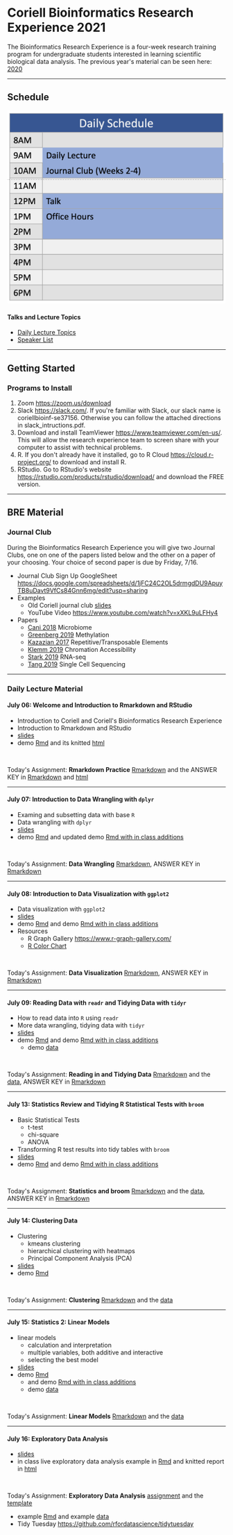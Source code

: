 

# Coriell Bioinformatics Research Experience 2021

The Bioinformatics Research Experience is a four-week research training program for undergraduate students interested in learning scientific biological data analysis. The previous year's material can be seen here: [2020](https://coriell-bre.github.io/2020_Bioinformatics_Research_Experience/)

---

## Schedule

![calendar](daily_schedule.png)

#### Talks and Lecture Topics

- [Daily Lecture Topics](https://docs.google.com/spreadsheets/d/1NnAIafN6x1MkCAhuXARa-80PsDZWWSrKE3W4T8rdy_U/edit?usp=sharing)
- [Speaker List](https://docs.google.com/spreadsheets/d/1zB7tjQF1Xtp6KgiZ6rR0qtcah-rLtHwZUWlpgb7APEc/edit?usp=sharing)

---

## Getting Started

### Programs to Install

1. Zoom <https://zoom.us/download>
2. Slack <https://slack.com/>. If you're familiar with Slack, our slack name is coriellbioinf-se37156. Otherwise you can follow the attached directions in slack_intructions.pdf.
3. Download and install TeamViewer <https://www.teamviewer.com/en-us/>. This will allow the research experience team to screen share with your computer to assist with technical problems.
4. R. If you don't already have it installed, go to R Cloud <https://cloud.r-project.org/> to download and install R.
5. RStudio. Go to RStudio's website <https://rstudio.com/products/rstudio/download/> and download the FREE version.

---

## BRE Material

### Journal Club

During the Bioinformatics Research Experience you will give two Journal Clubs, one on one of the papers listed below and the other on a paper of your choosing. Your choice of second paper is due by Friday, 7/16.

- Journal Club Sign Up GoogleSheet <https://docs.google.com/spreadsheets/d/1jFC24C2OL5drmgdDU9ApuyTB8uDavt9VfCs84Gnn6mg/edit?usp=sharing>
- Examples
  - Old Coriell journal club [slides](journal_club/example_slides.pdf)
  - YouTube Video <https://www.youtube.com/watch?v=xXKL9uLFHy4>
- Papers
  - [Cani 2018](journal_club/provided_papers/cani2018_microbiome_review.pdf) Microbiome
  - [Greenberg 2019](journal_club/provided_papers/greenberg2019_methylation_review.pdf) Methylation
  - [Kazazian 2017](journal_club/provided_papers/kazazian2017_mobile_DNA_in_health_and_disease.pdf) Repetitive/Transposable Elements
  - [Klemm 2019](journal_club/provided_papers/klemm2019_chromatin_accessibility_review.pdf) Chromation Accessibility
  - [Stark 2019](journal_club/provided_papers/stark2019_RNAseq_review.pdf) RNA-seq
  - [Tang 2019](journal_club/provided_papers/tang2019_single_cell_review.pdf) Single Cell Sequencing

---

### Daily Lecture Material

#### **July 06:** Welcome and Introduction to Rmarkdown and RStudio

- Introduction to Coriell and Coriell's Bioinformatics Research Experience
- Introduction to Rmarkdown and RStudio
- [slides](R/2021-07-06_introduction_BRE_rmarkdown/2021-07-06_introduction_BRE_rmarkdown.pdf)
- demo [Rmd](R/2021-07-06_introduction_BRE_rmarkdown/2021-07-06_rmarkdown_DEMO.Rmd) and its knitted [html](R/2021-07-06_introduction_BRE_rmarkdown/2021-07-06_rmarkdown_DEMO.html)

<br>

Today's Assignment: **Rmarkdown Practice** [Rmarkdown](R/2021-07-06_introduction_BRE_rmarkdown/2021-07-06_rmarkdown_assignment.Rmd) and the ANSWER KEY in [Rmarkdown](R/2021-07-06_introduction_BRE_rmarkdown/2021-07-06_rmarkdown_assignment_ANSWERS.Rmd) and [html](R/2021-07-06_introduction_BRE_rmarkdown/2021-07-06_rmarkdown_assignment_ANSWERS.html)

---

#### **July 07:** Introduction to Data Wrangling with `dplyr`

- Examing and subsetting data with base `R`
- Data wrangling with `dplyr`
- [slides](R/2021-07-07_dplyr/2021-07-07_intro_data_wrangling.pdf)
- demo [Rmd](R/2021-07-07_dplyr/2021-07-07_dplyr_demo.Rmd) and updated demo [Rmd with in class additions](R/2021-07-07_dplyr/2021-07-07_dplyr_demo_INCLASS.Rmd)

<br>

Today's Assignment: **Data Wrangling** [Rmarkdown](R/2021-07-07_dplyr/2021-07-07_dplyr_assignment.Rmd), ANSWER KEY in [Rmarkdown](R/2021-07-07_dplyr/2021-07-07_dplyr_assignment_ANSWERS.Rmd)

---

#### **July 08:** Introduction to Data Visualization with `ggplot2`

- Data visualization with `ggplot2`
- [slides](R/2021-07-08_ggplot/2021-07-08_plotting_ggplot2.pdf)
- demo [Rmd](R/2021-07-08_ggplot/2021-07-08_ggplot2_demo.Rmd) and demo [Rmd with in class additions](R/2021-07-08_ggplot/2021-07-08_ggplot2_demo_INCLASS.Rmd)
- Resources
  - R Graph Gallery <https://www.r-graph-gallery.com/>
  - [R Color Chart](R/2021-07-08_ggplot/ColorChart.pdf)

<br>

Today's Assignment: **Data Visualization** [Rmarkdown](R/2021-07-08_ggplot/2021-07-08_ggplot2_assignment.Rmd), ANSWER KEY in [Rmarkdown](R/2021-07-08_ggplot/2021-07-08_ggplot2_assignment_ANSWER_KEY.Rmd) 

---
  
#### **July 09:** Reading Data with `readr` and Tidying Data with `tidyr`

- How to read data into `R` using `readr`
- More data wrangling, tidying data with `tidyr`
- [slides](R/2021-07-09_readr_and_tidyr/2021-07-09_readr_tidyr.pdf)
- demo [Rmd](R/2021-07-09_readr_and_tidyr/2021-07-09_readr_tidyr_demo.Rmd) and demo [Rmd with in class additions](R/2021-07-09_readr_and_tidyr/2021-07-09_readr_tidyr_demo_INCLASS.Rmd)
  - demo [data](R/2021-07-09_readr_and_tidyr/measles_vaccination_rates.tsv)

<br>

Today's Assignment: **Reading in and Tidying Data** [Rmarkdown](R/2021-07-09_readr_and_tidyr/2021-07-09_readr_tidyr_assignment.Rmd) and the [data](R/2021-07-09_readr_and_tidyr/data.zip), ANSWER KEY in [Rmarkdown](R/2021-07-09_readr_and_tidyr/2021-07-09_readr_tidyr_assignment_ANSWERKEY.Rmd) 

---

#### **July 13:** Statistics Review and Tidying R Statistical Tests with `broom`

- Basic Statistical Tests
  - t-test
  - chi-square
  - ANOVA
- Transforming R test results into tidy tables with `broom`
- [slides](R/2021-07-13_statistics_review_broom/2021-07-13_statistics_review.pdf)
- demo [Rmd](R/2021-07-13_statistics_review_broom/2021-07-13_statistics_demo.Rmd) and demo [Rmd with in class additions](R/2021-07-13_statistics_review_broom/2021-07-13_statistics_demo_INCLASS.Rmd)

<br>

Today's Assignment: **Statistics and broom** [Rmarkdown](R/2021-07-13_statistics_review_broom/2021-07-13_statistics_assignment.Rmd) and the [data](R/2021-07-13_statistics_review_broom/data.zip), ANSWER KEY in [Rmarkdown](R/2021-07-13_statistics_review_broom/2021-07-13_statistics_assignment_ANSWER_KEY.Rmd) 

---

#### **July 14:** Clustering Data

- Clustering
  - kmeans clustering
  - hierarchical clustering with heatmaps
  - Principal Component Analysis (PCA)
- [slides](R/2021-07-14_clustering/2021-07-14_clustering.pdf)
- demo [Rmd](R/2021-07-14_clustering/2021-07-14_clustering_demo.Rmd)

<br>

Today's Assignment: **Clustering** [Rmarkdown](R/2021-07-14_clustering/2021-07-14_clustering_assignment.Rmd) and the [data](R/2021-07-14_clustering/data.zip)

---

#### **July 15:** Statistics 2: Linear Models

- linear models
  - calculation and interpretation
  - multiple variables, both additive and interactive
  - selecting the best model
- [slides](R/2021-07-15_statiscs2_lm/2021-07-15_statistics2_lm.pdf)
- demo [Rmd](R/2021-07-15_statiscs2_lm/2021-07-15_statistics2_lm_demo.Rmd)
  - and demo [Rmd with in class additions](R/2021-07-15_statiscs2_lm/2021-07-15_statistics2_lm_demo_INCLASS.Rmd)
  - demo [data](R/2021-07-15_statiscs2_lm/wine.tsv)

<br>

Today's Assignment: **Linear Models** [Rmarkdown](R/2021-07-15_statiscs2_lm/2021-07-15_lm_assignment.Rmd) and the [data](R/2021-07-15_statiscs2_lm/data.zip)

---

#### **July 16:** Exploratory Data Analysis

- [slides](R/2021-07-16_exploratory_data_analysis/2021-07-16_exploratory_data_analysis.pdf)
- in class live exploratory data analysis example in [Rmd](R/2021-07-16_exploratory_data_analysis/eda_inclass_demo.Rmd) and knitted report in [html](R/2021-07-16_exploratory_data_analysis/eda_inclass_demo.html)

<br>

Today's Assignment: **Exploratory Data Analysis** [assignment](R/2021-07-16_exploratory_data_analysis/exploratory_data_analysis_assignment.pdf) and the [template](R/2021-07-16_exploratory_data_analysis/exploratory_data_analysis_template.Rmd)

  - example [Rmd](R/2021-07-16_exploratory_data_analysis/example_exploratory_data_analysis.Rmd) and example [data](R/2021-07-16_exploratory_data_analysis/colon.csv)
  - Tidy Tuesday <https://github.com/rfordatascience/tidytuesday>